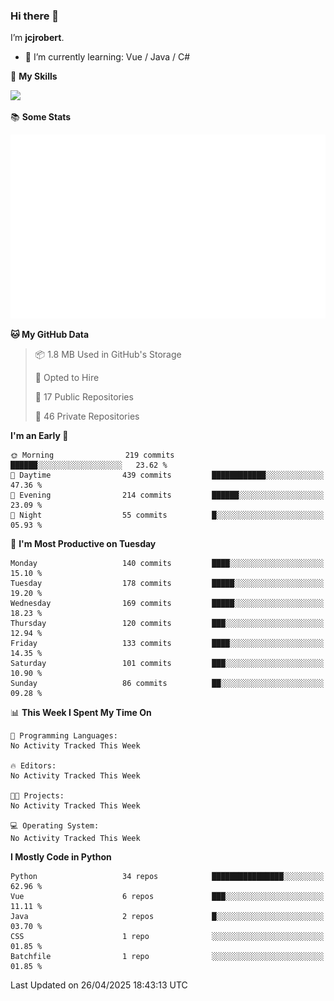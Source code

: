 ### Hi there 👋

I’m **jcjrobert**.

- 🌱 I’m currently learning: Vue / Java / C#

🌟 **My Skills**

![](https://img.shields.io/badge/-Python-3e74a2?style=flat-square&logo=Python&logoColor=fff)

📚 **Some Stats**

![](https://github.com/jcjrobert/github-stats/blob/master/generated/overview.svg)

<!--START_SECTION:waka-->
**🐱 My GitHub Data** 

> 📦 1.8 MB Used in GitHub's Storage 
 > 
> 💼 Opted to Hire
 > 
> 📜 17 Public Repositories 
 > 
> 🔑 46 Private Repositories 
 > 
**I'm an Early 🐤** 

```text
🌞 Morning                219 commits         ██████░░░░░░░░░░░░░░░░░░░   23.62 % 
🌆 Daytime                439 commits         ████████████░░░░░░░░░░░░░   47.36 % 
🌃 Evening                214 commits         ██████░░░░░░░░░░░░░░░░░░░   23.09 % 
🌙 Night                  55 commits          █░░░░░░░░░░░░░░░░░░░░░░░░   05.93 % 
```
📅 **I'm Most Productive on Tuesday** 

```text
Monday                   140 commits         ████░░░░░░░░░░░░░░░░░░░░░   15.10 % 
Tuesday                  178 commits         █████░░░░░░░░░░░░░░░░░░░░   19.20 % 
Wednesday                169 commits         █████░░░░░░░░░░░░░░░░░░░░   18.23 % 
Thursday                 120 commits         ███░░░░░░░░░░░░░░░░░░░░░░   12.94 % 
Friday                   133 commits         ████░░░░░░░░░░░░░░░░░░░░░   14.35 % 
Saturday                 101 commits         ███░░░░░░░░░░░░░░░░░░░░░░   10.90 % 
Sunday                   86 commits          ██░░░░░░░░░░░░░░░░░░░░░░░   09.28 % 
```


📊 **This Week I Spent My Time On** 

```text
💬 Programming Languages: 
No Activity Tracked This Week

🔥 Editors: 
No Activity Tracked This Week

🐱‍💻 Projects: 
No Activity Tracked This Week

💻 Operating System: 
No Activity Tracked This Week
```

**I Mostly Code in Python** 

```text
Python                   34 repos            ████████████████░░░░░░░░░   62.96 % 
Vue                      6 repos             ███░░░░░░░░░░░░░░░░░░░░░░   11.11 % 
Java                     2 repos             █░░░░░░░░░░░░░░░░░░░░░░░░   03.70 % 
CSS                      1 repo              ░░░░░░░░░░░░░░░░░░░░░░░░░   01.85 % 
Batchfile                1 repo              ░░░░░░░░░░░░░░░░░░░░░░░░░   01.85 % 
```




 Last Updated on 26/04/2025 18:43:13 UTC
<!--END_SECTION:waka-->
